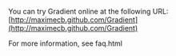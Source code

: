 You can try Gradient online at the following URL:
[http://maximecb.github.com/Gradient](http://maximecb.github.com/Gradient)

For more information, see faq.html
